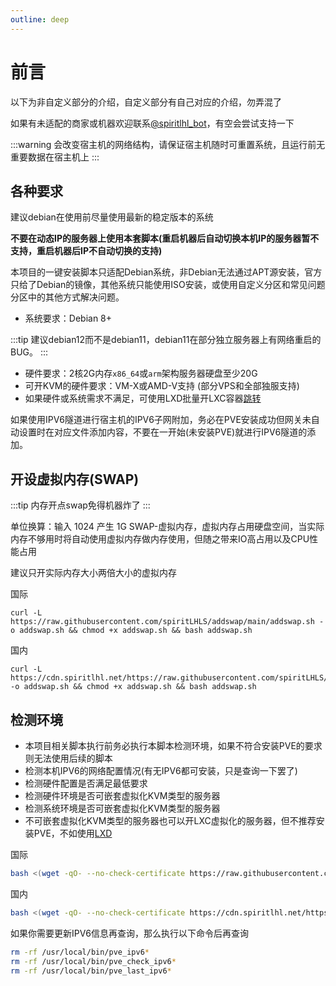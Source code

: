 ```yaml
---
outline: deep
---
```


# 前言

以下为非自定义部分的介绍，自定义部分有自己对应的介绍，勿弄混了

如果有未适配的商家或机器欢迎联系[@spiritlhl_bot](https://t.me/spiritlhl_bot)，有空会尝试支持一下

:::warning
会改变宿主机的网络结构，请保证宿主机随时可重置系统，且运行前无重要数据在宿主机上
:::

## 各种要求

建议debian在使用前尽量使用最新的稳定版本的系统

**不要在动态IP的服务器上使用本套脚本(重启机器后自动切换本机IP的服务器暂不支持，重启机器后IP不自动切换的支持)**

本项目的一键安装脚本只适配Debian系统，非Debian无法通过APT源安装，官方只给了Debian的镜像，其他系统只能使用ISO安装，或使用自定义分区和常见问题分区中的其他方式解决问题。

- 系统要求：Debian 8+

:::tip
建议debian12而不是debian11，debian11在部分独立服务器上有网络重启的BUG。
:::

- 硬件要求：2核2G内存```x86_64```或```arm```架构服务器硬盘至少20G
- 可开KVM的硬件要求：VM-X或AMD-V支持 (部分VPS和全部独服支持)
- 如果硬件或系统需求不满足，可使用LXD批量开LXC容器[跳转](https://github.com/spiritLHLS/lxd)

如果使用IPV6隧道进行宿主机的IPV6子网附加，务必在PVE安装成功但网关未自动设置时在对应文件添加内容，不要在一开始(未安装PVE)就进行IPV6隧道的添加。

## 开设虚拟内存(SWAP)

:::tip
内存开点swap免得机器炸了
:::

单位换算：输入 1024 产生 1G SWAP-虚拟内存，虚拟内存占用硬盘空间，当实际内存不够用时将自动使用虚拟内存做内存使用，但随之带来IO高占用以及CPU性能占用

建议只开实际内存大小两倍大小的虚拟内存

国际

```shell
curl -L https://raw.githubusercontent.com/spiritLHLS/addswap/main/addswap.sh -o addswap.sh && chmod +x addswap.sh && bash addswap.sh
```

国内

```shell
curl -L https://cdn.spiritlhl.net/https://raw.githubusercontent.com/spiritLHLS/addswap/main/addswap.sh -o addswap.sh && chmod +x addswap.sh && bash addswap.sh
```

## 检测环境

- 本项目相关脚本执行前务必执行本脚本检测环境，如果不符合安装PVE的要求则无法使用后续的脚本
- 检测本机IPV6的网络配置情况(有无IPV6都可安装，只是查询一下罢了)
- 检测硬件配置是否满足最低要求
- 检测硬件环境是否可嵌套虚拟化KVM类型的服务器
- 检测系统环境是否可嵌套虚拟化KVM类型的服务器
- 不可嵌套虚拟化KVM类型的服务器也可以开LXC虚拟化的服务器，但不推荐安装PVE，不如使用[LXD](https://github.com/spiritLHLS/lxd)

国际

```bash
bash <(wget -qO- --no-check-certificate https://raw.githubusercontent.com/spiritLHLS/pve/main/scripts/check_kernal.sh)
```

国内

```bash
bash <(wget -qO- --no-check-certificate https://cdn.spiritlhl.net/https://raw.githubusercontent.com/spiritLHLS/pve/main/scripts/check_kernal.sh)
```

如果你需要更新IPV6信息再查询，那么执行以下命令后再查询

```bash
rm -rf /usr/local/bin/pve_ipv6*
rm -rf /usr/local/bin/pve_check_ipv6*
rm -rf /usr/local/bin/pve_last_ipv6*
```

<br/>
<br/>

